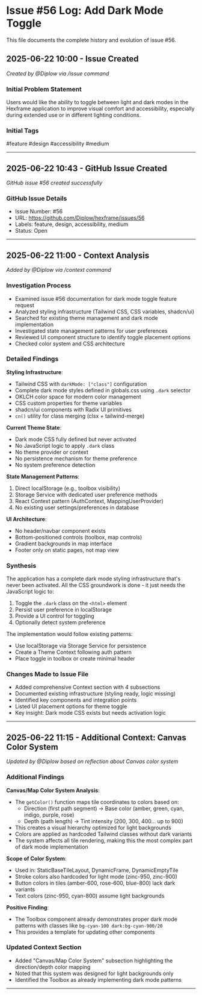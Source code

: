 # Issue #56 Log: Add Dark Mode Toggle

This file documents the complete history and evolution of issue #56.

## 2025-06-22 10:00 - Issue Created

*Created by @Diplow via /issue command*

### Initial Problem Statement
Users would like the ability to toggle between light and dark modes in the Hexframe application to improve visual comfort and accessibility, especially during extended use or in different lighting conditions.

### Initial Tags
#feature #design #accessibility #medium

---

## 2025-06-22 10:43 - GitHub Issue Created

*GitHub issue #56 created successfully*

### GitHub Issue Details
- Issue Number: #56
- URL: https://github.com/Diplow/hexframe/issues/56
- Labels: feature, design, accessibility, medium
- Status: Open

---

## 2025-06-22 11:00 - Context Analysis

*Added by @Diplow via /context command*

### Investigation Process
- Examined issue #56 documentation for dark mode toggle feature request
- Analyzed styling infrastructure (Tailwind CSS, CSS variables, shadcn/ui)
- Searched for existing theme management and dark mode implementation
- Investigated state management patterns for user preferences
- Reviewed UI component structure to identify toggle placement options
- Checked color system and CSS architecture

### Detailed Findings

**Styling Infrastructure**:
- Tailwind CSS with `darkMode: ["class"]` configuration
- Complete dark mode styles defined in globals.css using `.dark` selector
- OKLCH color space for modern color management
- CSS custom properties for theme variables
- shadcn/ui components with Radix UI primitives
- `cn()` utility for class merging (clsx + tailwind-merge)

**Current Theme State**:
- Dark mode CSS fully defined but never activated
- No JavaScript logic to apply `.dark` class
- No theme provider or context
- No persistence mechanism for theme preference
- No system preference detection

**State Management Patterns**:
1. Direct localStorage (e.g., toolbox visibility)
2. Storage Service with dedicated user preference methods
3. React Context pattern (AuthContext, MappingUserProvider)
4. No existing user settings/preferences in database

**UI Architecture**:
- No header/navbar component exists
- Bottom-positioned controls (toolbox, map controls)
- Gradient backgrounds in map interface
- Footer only on static pages, not map view

### Synthesis
The application has a complete dark mode styling infrastructure that's never been activated. All the CSS groundwork is done - it just needs the JavaScript logic to:
1. Toggle the `.dark` class on the `<html>` element
2. Persist user preference in localStorage
3. Provide a UI control for toggling
4. Optionally detect system preference

The implementation would follow existing patterns:
- Use localStorage via Storage Service for persistence
- Create a Theme Context following auth pattern
- Place toggle in toolbox or create minimal header

### Changes Made to Issue File
- Added comprehensive Context section with 4 subsections
- Documented existing infrastructure (styling ready, logic missing)
- Identified key components and integration points
- Listed UI placement options for theme toggle
- Key insight: Dark mode CSS exists but needs activation logic

---

## 2025-06-22 11:15 - Additional Context: Canvas Color System

*Updated by @Diplow based on reflection about Canvas color system*

### Additional Findings
**Canvas/Map Color System Analysis**:
- The `getColor()` function maps tile coordinates to colors based on:
  - Direction (first path segment) → Base color (amber, green, cyan, indigo, purple, rose)
  - Depth (path length) → Tint intensity (200, 300, 400... up to 900)
- This creates a visual hierarchy optimized for light backgrounds
- Colors are applied as hardcoded Tailwind classes without dark variants
- The system affects all tile rendering, making this the most complex part of dark mode implementation

**Scope of Color System**:
- Used in: StaticBaseTileLayout, DynamicFrame, DynamicEmptyTile
- Stroke colors also hardcoded for light mode (zinc-950, zinc-900)
- Button colors in tiles (amber-600, rose-600, blue-800) lack dark variants
- Text colors (zinc-950, cyan-800) assume light backgrounds

**Positive Finding**: 
- The Toolbox component already demonstrates proper dark mode patterns with classes like `bg-cyan-100 dark:bg-cyan-900/20`
- This provides a template for updating other components

### Updated Context Section
- Added "Canvas/Map Color System" subsection highlighting the direction/depth color mapping
- Noted that this system was designed for light backgrounds only
- Identified the Toolbox as already implementing dark mode patterns

---